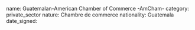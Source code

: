 name: Guatemalan-American Chamber of Commerce -AmCham-
category: private_sector
nature:  Chambre de commerce
nationality: Guatemala
date_signed:
    